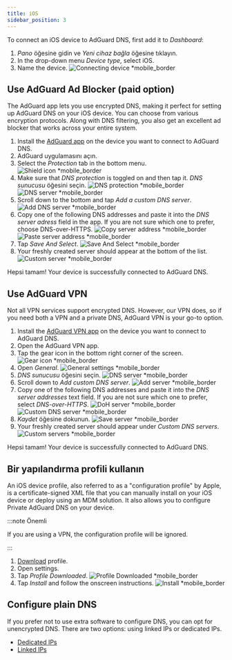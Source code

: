 ```yaml
---
title: iOS
sidebar_position: 3
---
```


To connect an iOS device to AdGuard DNS, first add it to _Dashboard_:

1. _Pano_ öğesine gidin ve _Yeni cihaz bağla_ öğesine tıklayın.
2. In the drop-down menu _Device type_, select iOS.
3. Name the device.
   ![Connecting device \*mobile\_border](https://cdn.adtidy.org/content/kb/dns/private/new_dns/connect/ios_ab/choose_ios.png)

## Use AdGuard Ad Blocker (paid option)

The AdGuard app lets you use encrypted DNS, making it perfect for setting up AdGuard DNS on your iOS device. You can choose from various encryption protocols. Along with DNS filtering, you also get an excellent ad blocker that works across your entire system.

1. Install the [AdGuard app](https://adguard.com/adguard-ios/overview.html) on the device you want to connect to AdGuard DNS.
2. AdGuard uygulamasını açın.
3. Select the _Protection_ tab in the bottom menu.
   ![Shield icon \*mobile\_border](https://cdn.adtidy.org/content/kb/dns/private/new_dns/connect/ios_ab/ios_step3.jpg)
4. Make sure that _DNS protection_ is toggled on and then tap it. _DNS sunucusu_ öğesini seçin.
   ![DNS protection \*mobile\_border](https://cdn.adtidy.org/content/kb/dns/private/new_dns/connect/ios_ab/ios_step4.jpg)
   ![DNS server \*mobile\_border](https://cdn.adtidy.org/content/kb/dns/private/new_dns/connect/ios_ab/ios_step4_2.jpg)
5. Scroll down to the bottom and tap _Add a custom DNS server_.
   ![Add DNS server \*mobile\_border](https://cdn.adtidy.org/content/kb/dns/private/new_dns/connect/ios_ab/ios_step5.jpg)
6. Copy one of the following DNS addresses and paste it into the _DNS server adress_ field in the app. If you are not sure which one to prefer, choose DNS-over-HTTPS.
   ![Copy server address \*mobile\_border](https://cdn.adtidy.org/content/kb/dns/private/new_dns/connect/ios_ab/ios_step6_1.png)
   ![Paste server address \*mobile\_border](https://cdn.adtidy.org/content/kb/dns/private/new_dns/connect/ios_ab/ios_step6_2.jpg)
7. Tap _Save And Select_.
   ![Save And Select \*mobile\_border](https://cdn.adtidy.org/content/kb/dns/private/new_dns/connect/ios_ab/ios_step7.jpg)
8. Your freshly created server should appear at the bottom of the list.
   ![Custom server \*mobile\_border](https://cdn.adtidy.org/content/kb/dns/private/new_dns/connect/ios_ab/ios_step8.jpg)

Hepsi tamam! Your device is successfully connected to AdGuard DNS.

## Use AdGuard VPN

Not all VPN services support encrypted DNS. However, our VPN does, so if you need both a VPN and a private DNS, AdGuard VPN is your go-to option.

1. Install the [AdGuard VPN app](https://adguard-vpn.com/ios/overview.html) on the device you want to connect to AdGuard DNS.
2. Open the AdGuard VPN app.
3. Tap the gear icon in the bottom right corner of the screen.
   ![Gear icon \*mobile\_border](https://cdn.adtidy.org/content/kb/dns/private/new_dns/connect/ios_vpn/ios_step3.jpg)
4. Open _General_.
   ![General settings \*mobile\_border](https://cdn.adtidy.org/content/kb/dns/private/new_dns/connect/ios_vpn/ios_step4.jpg)
5. _DNS sunucusu_ öğesini seçin.
   ![DNS server \*mobile\_border](https://cdn.adtidy.org/content/kb/dns/private/new_dns/connect/ios_vpn/ios_step5.png)
6. Scroll down to _Add custom DNS server_.
   ![Add server \*mobile\_border](https://cdn.adtidy.org/content/kb/dns/private/new_dns/connect/ios_vpn/ios_step6.png)
7. Copy one of the following DNS addresses and paste it into the _DNS server addresses_ text field. If you are not sure which one to prefer, select _DNS-over-HTTPS_.
   ![DoH server \*mobile\_border](https://cdn.adtidy.org/content/kb/dns/private/new_dns/connect/ios_vpn/ios_step7_1.png)
   ![Custom DNS server \*mobile\_border](https://cdn.adtidy.org/content/kb/dns/private/new_dns/connect/ios_vpn/ios_step7_2.jpg)
8. _Kaydet_ öğesine dokunun.
   ![Save server \*mobile\_border](https://cdn.adtidy.org/content/kb/dns/private/new_dns/connect/ios_vpn/ios_step8.jpg)
9. Your freshly created server should appear under _Custom DNS servers_.
   ![Custom servers \*mobile\_border](https://cdn.adtidy.org/content/kb/dns/private/new_dns/connect/ios_vpn/ios_step9.png)

Hepsi tamam! Your device is successfully connected to AdGuard DNS.

## Bir yapılandırma profili kullanın

An iOS device profile, also referred to as a "configuration profile" by Apple, is a certificate-signed XML file that you can manually install on your iOS device or deploy using an MDM solution. It also allows you to configure Private AdGuard DNS on your device.

:::note Önemli

If you are using a VPN, the configuration profile will be ignored.

:::

1. [Download](https://dns.website.agrd.dev/public_api/v1/settings/e7b499cc-94c0-4448-8404-88d11f4f51a2/doh_mobileconfig.xml) profile.
2. Open settings.
3. Tap _Profile Downloaded_.
   ![Profile Downloaded \*mobile\_border](https://cdn.adtidy.org/content/kb/dns/private/new_dns/connect/ios_manual/manual_step3.png)
4. Tap _Install_ and follow the onscreen instructions.
   ![Install \*mobile\_border](https://cdn.adtidy.org/content/kb/dns/private/new_dns/connect/ios_manual/manual_step4.png)

## Configure plain DNS

If you prefer not to use extra software to configure DNS, you can opt for unencrypted DNS. There are two options: using linked IPs or dedicated IPs.

- [Dedicated IPs](/private-dns/connect-devices/other-options/dedicated-ip.md)
- [Linked IPs](/private-dns/connect-devices/other-options/linked-ip.md)
